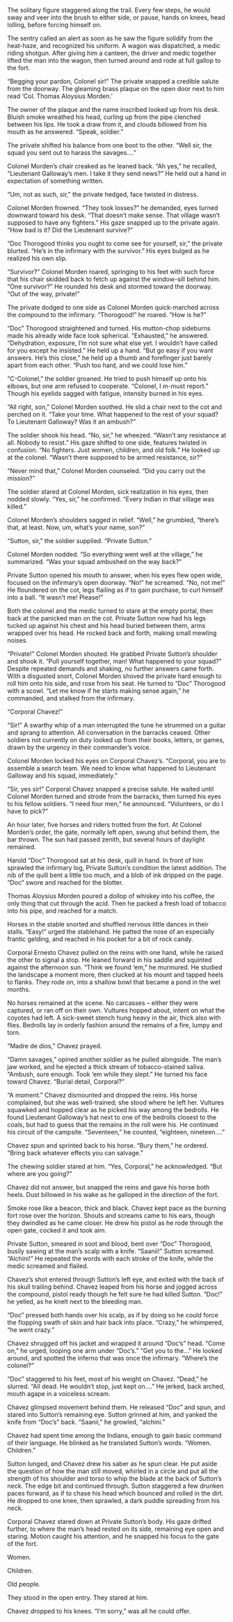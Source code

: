 The solitary figure staggered along the trail. Every few steps, he would sway and veer into the brush to either side, or pause, hands on knees, head lolling, before forcing himself on.

The sentry called an alert as soon as he saw the figure solidify from the heat-haze, and recognized his uniform. A wagon was dispatched, a medic riding shotgun. After giving him a canteen, the driver and medic together lifted the man into the wagon, then turned around and rode at full gallop to the fort.

“Begging your pardon, Colonel sir!” The private snapped a credible salute from the doorway. The gleaming brass plaque on the open door next to him read ‘Col. Thomas Aloysius Morden.’

The owner of the plaque and the name inscribed looked up from his desk. Bluish smoke wreathed his head, curling up from the pipe clenched between his lips. He took a draw from it, and clouds billowed from his mouth as he answered. “Speak, soldier.”

The private shifted his balance from one boot to the other. “Well sir, the squad you sent out to harass the savages….”

Colonel Morden’s chair creaked as he leaned back. “Ah yes,” he recalled, “Lieutenant Galloway’s men. I take it they send news?” He held out a hand in expectation of something written.

“Um, not as such, sir,” the private hedged, face twisted in distress.

Colonel Morden frowned. “They took losses?” he demanded, eyes turned downward toward his desk. “That doesn’t make sense. That village wasn’t supposed to have any fighters.” His gaze snapped up to the private again. “How bad is it? Did the Lieutenant survive?”

“Doc Thorogood thinks you ought to come see for yourself, sir,” the private blurted. “He’s in the infirmary with the survivor.” His eyes bulged as he realized his own slip.

“Survivor?” Colonel Morden roared, springing to his feet with such force that his chair skidded back to fetch up against the window-sill behind him. “One survivor?” He rounded his desk and stormed toward the doorway. “Out of the way, private!”

The private dodged to one side as Colonel Morden quick-marched across the compound to the infirmary. “Thorogood!” he roared. “How is he?”

“Doc” Thorogood straightened and turned. His mutton-chop sideburns made his already wide face look spherical. “Exhausted,” he answered. “Dehydration, exposure, I’m not sure what else yet. I wouldn’t have called for you except he insisted.” He held up a hand. “But go easy if you want answers. He’s this close,” he held up a thumb and forefinger just barely apart from each other. “Push too hard, and we could lose him.”

“C-Colonel,” the soldier groaned. He tried to push himself up onto his elbows, but one arm refused to cooperate. “Colonel, I m-must report.” Though his eyelids sagged with fatigue, intensity burned in his eyes.

“All right, son,” Colonel Morden soothed. He slid a chair next to the cot and perched on it. “Take your time. What happened to the rest of your squad? To Lieutenant Galloway? Was it an ambush?”

The soldier shook his head. “No, sir,” he wheezed. “Wasn’t any resistance at all. Nobody to resist.” His gaze shifted to one side, features twisted in confusion. “No fighters. Just women, children, and old folk.” He looked up at the colonel. “Wasn’t there supposed to be armed resistance, sir?”

“Never mind that,” Colonel Morden counseled. “Did you carry out the mission?”

The soldier stared at Colonel Morden, sick realization in his eyes, then nodded slowly. “Yes, sir,” he confirmed. “Every Indian in that village was killed.”

Colonel Morden’s shoulders sagged in relief. “Well,” he grumbled, “there’s that, at least. Now, um, what’s your name, son?”

“Sutton, sir,” the soldier supplied. “Private Sutton.”

Colonel Morden nodded. “So everything went well at the village,” he summarized. “Was your squad ambushed on the way back?”

Private Sutton opened his mouth to answer, when his eyes flew open wide, focused on the infirmary’s open doorway. “No!” he screamed. “No, not me!” He floundered on the cot, legs flailing as if to gain purchase, to curl himself into a ball. “It wasn’t me! Please!”

Both the colonel and the medic turned to stare at the empty portal, then back at the panicked man on the cot. Private Sutton now had his legs tucked up against his chest and his head buried between them, arms wrapped over his head. He rocked back and forth, making small mewling noises.

“Private!” Colonel Morden shouted. He grabbed Private Sutton’s shoulder and shook it. “Pull yourself together, man! What happened to your squad?” Despite repeated demands and shaking, no further answers came forth. With a disgusted snort, Colonel Morden shoved the private hard enough to roll him onto his side, and rose from his seat. He turned to “Doc” Thorogood with a scowl. “Let me know if he starts making sense again,” he commanded, and stalked from the infirmary.

“Corporal Chavez!”

“Sir!” A swarthy whip of a man interrupted the tune he strummed on a guitar and sprang to attention. All conversation in the barracks ceased. Other soldiers not currently on duty looked up from their books, letters, or games, drawn by the urgency in their commander’s voice.

Colonel Morden locked his eyes on Corporal Chavez’s. “Corporal, you are to assemble a search team. We need to know what happened to Lieutenant Galloway and his squad, immediately.”

“Sir, yes sir!” Corporal Chavez snapped a precise salute. He waited until Colonel Morden turned and strode from the barracks, then turned his eyes to his fellow soldiers. “I need four men,” he announced. “Volunteers, or do I have to pick?”

An hour later, five horses and riders trotted from the fort. At Colonel Morden’s order, the gate, normally left open, swung shut behind them, the bar thrown. The sun had passed zenith, but several hours of daylight remained.

Harold “Doc” Thorogood sat at his desk, quill in hand. In front of him sprawled the infirmary log, Private Sutton’s condition the latest addition. The nib of the quill bent a little too much, and a blob of ink dripped on the page. “Doc” swore and reached for the blotter.

Thomas Aloysius Morden poured a dollop of whiskey into his coffee, the only thing that cut through the acid. Then he packed a fresh load of tobacco into his pipe, and reached for a match.

Horses in the stable snorted and shuffled nervous little dances in their stalls. “Easy!” urged the stablehand. He patted the nose of an especially frantic gelding, and reached in his pocket for a bit of rock candy.

Corporal Ernesto Chavez pulled on the reins with one hand, while he raised the other to signal a stop. He leaned forward in his saddle and squinted against the afternoon sun. “Think we found ‘em,” he murmured. He studied the landscape a moment more, then clucked at his mount and tapped heels to flanks. They rode on, into a shallow bowl that became a pond in the wet months.

No horses remained at the scene. No carcasses – either they were captured, or ran off on their own. Vultures hopped about, intent on what the coyotes had left. A sick-sweet stench hung heavy in the air, thick also with flies. Bedrolls lay in orderly fashion around the remains of a fire, lumpy and torn.

“Madre de dios,” Chavez prayed.

“Damn savages,” opined another soldier as he pulled alongside. The man’s jaw worked, and he ejected a thick stream of tobacco-stained saliva. “Ambush, sure enough. Took ‘em while they slept.” He turned his face toward Chavez. “Burial detail, Corporal?”

“A moment.” Chavez dismounted and dropped the reins. His horse complained, but she was well-trained; she stood where he left her. Vultures squawked and hopped clear as he picked his way among the bedrolls. He found Lieutenant Galloway’s hat next to one of the bedrolls closest to the coals, but had to guess that the remains in the roll were his. He continued his circuit of the campsite. “Seventeen,” he counted, “eighteen, nineteen….”

Chavez spun and sprinted back to his horse. “Bury them,” he ordered. “Bring back whatever effects you can salvage.”

The chewing soldier stared at him. “Yes, Corporal,” he acknowledged. “But where are you going?”

Chavez did not answer, but snapped the reins and gave his horse both heels. Dust billowed in his wake as he galloped in the direction of the fort.

Smoke rose like a beacon, thick and black. Chavez kept pace as the burning fort rose over the horizon. Shouts and screams came to his ears, though they dwindled as he came closer. He drew his pistol as he rode through the open gate, cocked it and took aim.

Private Sutton, smeared in soot and blood, bent over “Doc” Thorogood, busily sawing at the man’s scalp with a knife. “Saanii!” Sutton screamed. “Alchini!” He repeated the words with each stroke of the knife, while the medic screamed and flailed.

Chavez’s shot entered through Sutton’s left eye, and exited with the back of his skull trailing behind. Chavez leaped from his horse and jogged across the compound, pistol ready though he felt sure he had killed Sutton. “Doc!” he yelled, as he knelt next to the bleeding man.

“Doc” pressed both hands over his scalp, as if by doing so he could force the flopping swath of skin and hair back into place. “Crazy,” he whimpered, “he went crazy.”

Chavez shrugged off his jacket and wrapped it around “Doc’s” head. “Come on,” he urged, looping one arm under “Doc’s.” “Get you to the…” He looked around, and spotted the inferno that was once the infirmary. “Where’s the colonel?”

“Doc” staggered to his feet, most of his weight on Chavez. “Dead,” he slurred. “All dead. He wouldn’t stop, just kept on….” He jerked, back arched, mouth agape in a voiceless scream.

Chavez glimpsed movement behind them. He released “Doc” and spun, and stared into Sutton’s remaining eye. Sutton grinned at him, and yanked the knife from “Doc’s” back. “Saanii,” he growled, “alchini.”

Chavez had spent time among the Indians, enough to gain basic command of their language. He blinked as he translated Sutton’s words. “Women. Children.”

Sutton lunged, and Chavez drew his saber as he spun clear. He put aside the question of how the man still moved, whirled in a circle and put all the strength of his shoulder and torso to whip the blade at the back of Sutton’s neck. The edge bit and continued through. Sutton staggered a few drunken paces forward, as if to chase his head which bounced and rolled in the dirt. He dropped to one knee, then sprawled, a dark puddle spreading from his neck.

Corporal Chavez stared down at Private Sutton’s body. His gaze drifted further, to where the man’s head rested on its side, remaining eye open and staring. Motion caught his attention, and he snapped his focus to the gate of the fort.

Women.

Children.

Old people.

They stood in the open entry. They stared at him.

Chavez dropped to his knees. “I’m sorry,” was all he could offer.